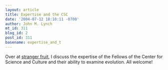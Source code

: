 ```yaml
---
layout: article
title: Expertise and the CSC
date: '2004-07-12 18:10:11 -0700'
author: John M. Lynch
mt_id: 311
blog_id: 2
post_id: 311
basename: expertise_and_t
---
```

Over at [stranger fruit](http://darwin.bc.asu.edu/blog/index.php?p=82), I discuss the expertise of the Fellows of the Center for Science and Culture and their ability to examine evolution. All welcome!
